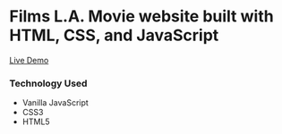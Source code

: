 # Films L.A. Movie website built with HTML, CSS, and JavaScript

[Live Demo](https://films-la.netlify.app/)

### Technology Used
-   Vanilla JavaScript
-   CSS3
-   HTML5
